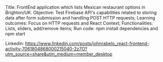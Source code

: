 Title: FrontEnd application which lists Mexican restaurant options in Brighton/UK.
Objective: Test Firebase API's capabilities related to storing data after form submission and handling POST HTTP requests;
Learning outcomes: Focus on HTTP requests and React Context;
Functionalities: Lists, sliders, add/remove items;
Run code: npm install dependencies and npm start

Linkedin: https://www.linkedin.com/posts/johnrabelo_react-frontend-activity-7061804868000215040-2z7O?utm_source=share&utm_medium=member_desktop
